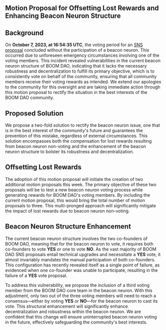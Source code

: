 ## Motion Proposal for Offsetting Lost Rewards and Enhancing Beacon Neuron Structure
## Background 
On **October 7, 2023, at 16:54:35 UTC**, the voting period for an [SNS proposal](https://dashboard.internetcomputer.org/sns/xjngq-yaaaa-aaaaq-aabha-cai/proposal/15) concluded without the participation of a beacon neuron. This occurred due to unforeseen emergency circumstances involving one of the voting members. This incident revealed vulnerabilities in the current beacon neuron structure of BOOM DAO, indicating that it lacks the necessary robustness and decentralization to fulfill its primary objective, which is to consistently vote on behalf of the community, ensuring that all community members receive their voting rewards as intended. We extend our apologies to the community for this oversight and are taking immediate action through this motion proposal to rectify the situation in the best interests of the BOOM DAO community.

## Proposed Solution
We propose a two-fold solution to rectify the beacon neuron issue, one that is in the best interest of the community's future and guarantees the prevention of this mistake, regardless of external circumstances. This solution encompasses both the compensation for lost rewards resulting from beacon neuron non-voting and the enhancement of the beacon neuron structure to bolster its robustness and decentralization.

## Offsetting Lost Rewards
The adoption of this motion proposal will initiate the creation of two additional motion proposals this week. The primary objective of these two proposals will be to test a new beacon neuron voting process while generating rewards for BOOM DAO's voting members. By including the current motion proposal, this would bring the total number of motion proposals to three. This multi-pronged approach will significantly mitigate the impact of lost rewards due to beacon neuron non-voting.

## Beacon Neuron Structure Enhancement 
The current beacon neuron structure involves the two co-founders of BOOM DAO, meaning that for the beacon neuron to vote, it requires both co-founders to vote **YES** or one to vote **NO**. As the vast majority of BOOM DAO SNS proposals entail technical upgrades and necessitate a **YES** vote, it almost invariably mandates the manual participation of both co-founders. This configuration has recently revealed itself as a single point of failure, as evidenced when one co-founder was unable to participate, resulting in the failure of a **YES** vote proposal.

To address this vulnerability, we propose the inclusion of a third voting member from the BOOM DAO core team in the beacon neuron. With this adjustment, only two out of the three voting members will need to reach a consensus—either by voting **YES** or **NO**—for the beacon neuron to cast its vote. This structural enhancement will significantly enhance decentralization and robustness within the beacon neuron. We are confident that this change will ensure uninterrupted beacon neuron voting in the future, effectively safeguarding the community's best interests.
